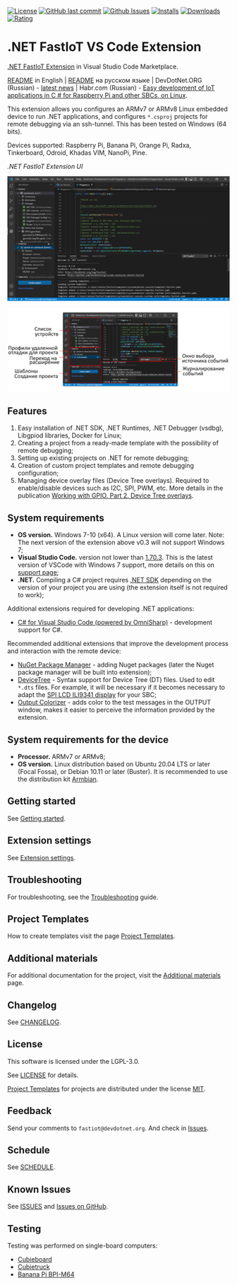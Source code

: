 [![License](https://img.shields.io/badge/License-LGPL3.0-blue.svg)](LICENSE) [![GitHub last commit](https://img.shields.io/github/last-commit/devdotnetorg/vscode-extension-dotnet-fastiot/dev)](https://github.com/devdotnetorg/vscode-extension-dotnet-fastiot/) [![Github Issues](https://img.shields.io/github/issues/devdotnetorg/vscode-extension-dotnet-fastiot.svg)](https://github.com/devdotnetorg/vscode-extension-dotnet-fastiot/issues) [![Installs](https://img.shields.io/visual-studio-marketplace/i/devdotnetorg.vscode-extension-dotnet-fastiot)](https://marketplace.visualstudio.com/items?itemName=devdotnetorg.vscode-extension-dotnet-fastiot) [![Downloads](https://img.shields.io/visual-studio-marketplace/d/devdotnetorg.vscode-extension-dotnet-fastiot)](https://marketplace.visualstudio.com/items?itemName=devdotnetorg.vscode-extension-dotnet-fastiot) [![Rating](https://img.shields.io/visual-studio-marketplace/stars/devdotnetorg.vscode-extension-dotnet-fastiot)](https://marketplace.visualstudio.com/items?itemName=devdotnetorg.vscode-extension-dotnet-fastiot)

# .NET FastIoT VS Code Extension

[.NET FastIoT Extension](https://marketplace.visualstudio.com/items?itemName=devdotnetorg.vscode-extension-dotnet-fastiot ".NET FastIoT Extension") in Visual Studio Code Marketplace.

[README](README.md "README") in English | [README](README_ru.md "README") на русском языке | DevDotNet.ORG (Russian) - [latest news](https://devdotnet.org/tag/fastiot/ "devdotnet.org/tag/fastiot") | Habr.com (Russian) - [Easy development of IoT applications in C # for Raspberry Pi and other SBCs, on Linux](https://habr.com/ru/company/timeweb/blog/597601/ "Easy development of IoT applications in C # for Raspberry Pi and other SBCs, on Linux").

This extension allows you configures an ARMv7 or ARMv8 Linux embedded device to run .NET applications, and configures `*.csproj` projects for remote debugging via an ssh-tunnel. This has been tested on Windows (64 bits).

Devices supported: Raspberry Pi, Banana Pi, Orange Pi, Radxa, Tinkerboard, Odroid, Khadas VIM, NanoPi, Pine.

*.NET FastIoT Extension UI*

![.NET FastIoT title](docs/vscode-dotnet-fastiot.png)

![.NET FastIoT interface](docs/vscode-dotnet-fastiot-interface_ru.png)

## Features

1. Easy installation of .NET SDK, .NET Runtimes, .NET Debugger (vsdbg), Libgpiod libraries, Docker for Linux;
2. Creating a project from a ready-made template with the possibility of remote debugging;
3. Setting up existing projects on .NET for remote debugging;
4. Creation of custom project templates and remote debugging configuration;
5. Managing device overlay files (Device Tree overlays). Required to enable/disable devices such as I2C, SPI, PWM, etc. More details in the publication [Working with GPIO. Part 2. Device Tree overlays](https://devdotnet.org/post/rabota-s-gpio-na-primere-banana-pi-bpi-m64-chast-2-device-tree-overlays/ "Working with GPIO . Part 2. Device Tree overlays").

## System requirements

- **OS version.** Windows 7-10 (x64). A Linux version will come later. Note: The next version of the extension above v0.3 will not support Windows 7;
- **Visual Studio Code.** version not lower than [1.70.3](https://code.visualstudio.com/ "1.70.3"). This is the latest version of VSCode with Windows 7 support, more details on this on [support page](https://code.visualstudio.com/docs/supporting/faq#_can-i-run-vs-code-on-windows-7 "Can I run VS Code on Windows 7?");
- **.NET.** Compiling a C# project requires [.NET SDK](https://dotnet.microsoft.com/en-us/download/visual-studio-sdks ".NET SDK") depending on the version of your project you are using (the extension itself is not required to work);

Additional extensions required for developing .NET applications:

- [C# for Visual Studio Code (powered by OmniSharp)](https://marketplace.visualstudio.com/items?itemName=ms-dotnettools.csharp "C# for Visual Studio Code (powered by OmniSharp)") - development support for C#.

Recommended additional extensions that improve the development process and interaction with the remote device:

- [NuGet Package Manager](https://marketplace.visualstudio.com/items?itemName=jmrog.vscode-nuget-package-manager "NuGet Package Manager") - adding Nuget packages (later the Nuget package manager will be built into extension);
- [DeviceTree](https://marketplace.visualstudio.com/items?itemName=plorefice.devicetree "DeviceTree") - Syntax support for Device Tree (DT) files. Used to edit `*.dts` files. For example, it will be necessary if it becomes necessary to adapt the [SPI LCD ILI9341 display](https://devdotnet.org/post/rabota-s-gpio-v-linux-na-primere-banana-pi-bpi-m64-chast-4-device-tree-overlays-podkluchenie-displey-spi-lcd-ili9341/ "SPI LCD ILI9341 display") for your SBC;
- [Output Colorizer](https://marketplace.visualstudio.com/items?itemName=IBM.output-colorizer "Output Colorizer") - adds color to the test messages in the OUTPUT window, makes it easier to perceive the information provided by the extension.

## System requirements for the device

- **Processor.** ARMv7 or ARMv8;
- **OS version.** Linux distribution based on Ubuntu 20.04 LTS or later (Focal Fossa), or Debian 10.11 or later (Buster). It is recommended to use the distribution kit [Armbian](https://www.armbian.com/ "Armbian - Linux for ARM development boards").

## Getting started

See [Getting started](/docs/Getting-started.md "Getting started").

## Extension settings

See [Extension settings](/docs/Extension-settings.md "Extension settings").

## Troubleshooting

For troubleshooting, see the [Troubleshooting](docs/Troubleshooting.md "Troubleshooting") guide.

## Project Templates

How to create templates visit the page [Project Templates](docs/Project-templates.md "Project Templates").

## Additional materials

For additional documentation for the project, visit the [Additional materials](docs/Additional-materials.md "Additional materials") page.

## Changelog

See [CHANGELOG](CHANGELOG.md "CHANGELOG").

## License

This software is licensed under the LGPL-3.0.

See [LICENSE](LICENSE "LICENSE") for details.

[Project Templates](/templates/ "Project Templates") for projects are distributed under the license [MIT](LICENSE_MIT.md "MIT LICENSE").

## Feedback

Send your comments to `fastiot@devdotnet.org`. And check in [Issues](https://github.com/devdotnetorg/vscode-extension-dotnet-fastiot/issues "Issues").

## Schedule

See [SCHEDULE](SCHEDULE.md "SCHEDULE").

## Known Issues

See [ISSUES](ISSUES.md "ISSUES") and [Issues on GitHub](https://github.com/devdotnetorg/vscode-extension-dotnet-fastiot/issues "Issues on GitHub").

## Testing

Testing was performed on single-board computers:

- [Cubieboard](https://github.com/devdotnetorg/Cubieboard "Cubieboard")
- [Cubietruck](https://devdotnet.org/post/otladochnaya-plata-cubietruck/ "Cubietruck")
- [Banana Pi BPI-M64](https://devdotnet.org/post/otladochnaya-plata-banana-pi-bpi-m64/ "Banana Pi BPI-M64")
